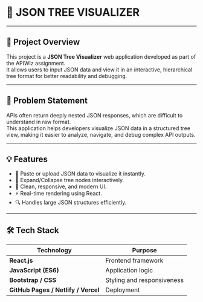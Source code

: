 # 🧠 JSON TREE VISUALIZER

---


## 🚀 Project Overview
This project is a **JSON Tree Visualizer** web application developed as part of the APIWiz assignment.  
It allows users to input JSON data and view it in an interactive, hierarchical tree format for better readability and debugging.

---

## 🎯 Problem Statement
APIs often return deeply nested JSON responses, which are difficult to understand in raw format.  
This application helps developers visualize JSON data in a structured tree view, making it easier to analyze, navigate, and debug complex API outputs.

---

## 💡 Features
- 📂 Paste or upload JSON data to visualize it instantly.
- 🌳 Expand/Collapse tree nodes interactively.
- 🎨 Clean, responsive, and modern UI.
- ⚡ Real-time rendering using React.
- 🔍 Handles large JSON structures efficiently.

---

## 🛠️ Tech Stack
| Technology | Purpose |
|-------------|----------|
| **React.js** | Frontend framework |
| **JavaScript (ES6)** | Application logic |
| **Bootstrap / CSS** | Styling and responsiveness |
| **GitHub Pages / Netlify / Vercel** | Deployment |


